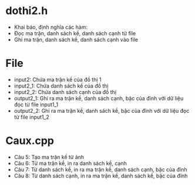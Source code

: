 # dothi2.h
- Khai báo, định nghĩa các hàm:
- Đọc ma trận, danh sách kề, danh sách cạnh từ file
- Ghi ma trận, danh sách kề, danh sách cạnh vào file
# File
- input2: Chứa ma trận kề của đồ thị 1
- input2_1: Chứa danh sách kề của đồ thị
- input2_2: Chứa danh sách cạnh của đồ thị
- output2_1: Ghi ra ma trận kề, danh sách cạnh, bậc của đỉnh với dữ liệu đọc từ file input1_1
- output2_2: Ghi ra ma trận kề, danh sách kề, bậc của đỉnh với dữ liệu đọc từ file input1_2
# Caux.cpp
- Câu 5: Tạo ma trận kề từ ảnh
- Câu 6: Từ ma trận kề, in ra danh sách kề, cạnh
- Câu 7: Từ danh sách kề, in ra ma trận kề, danh sách cạnh, bậc của đỉnh
- Câu 8: Từ danh sách cạnh, in ra ma trận kề, danh sách kề, bậc của đỉnh

